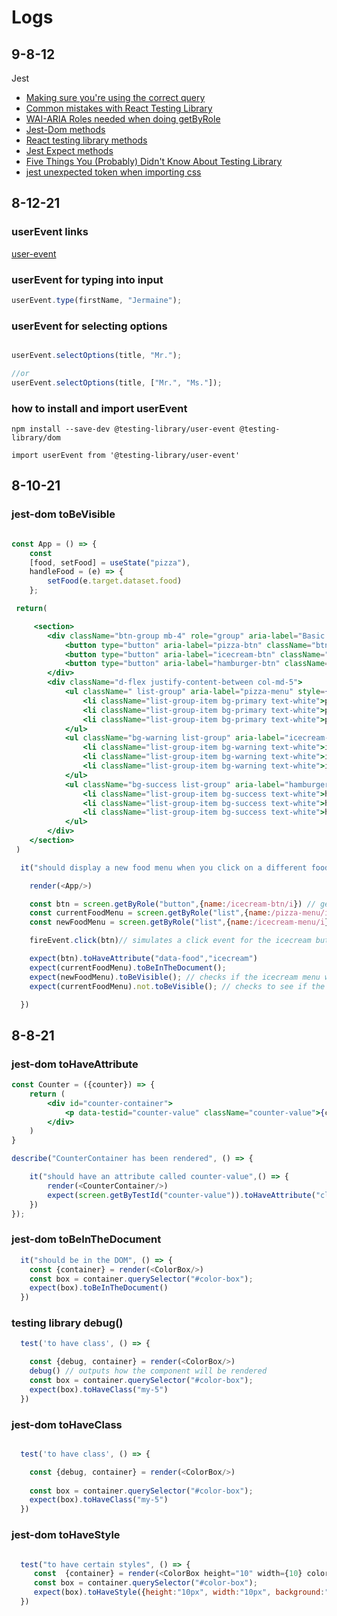 
# Logs

## 9-8-12

Jest
- [Making sure you're using the correct query](https://timdeschryver.dev/blog/making-sure-youre-using-the-correct-query)
- [Common mistakes with React Testing Library](https://kentcdodds.com/blog/common-mistakes-with-react-testing-library)
- [WAI-ARIA Roles needed when doing getByRole](https://developer.mozilla.org/en-US/docs/Web/Accessibility/ARIA/Roles)
- [Jest-Dom methods](https://github.com/testing-library/jest-dom) 
- [React testing library methods](https://testing-library.com/docs/react-testing-library/cheatsheet/)
- [Jest Expect methods](https://jestjs.io/docs/expect) 
- [Five Things You (Probably) Didn't Know About Testing Library](https://polvara.me/posts/five-things-you-didnt-know-about-testing-library)
- [jest unexpected token when importing css](https://stackoverflow.com/questions/54627028/jest-unexpected-token-when-importing-css)


## 8-12-21

### userEvent links

[user-event](https://testing-library.com/docs/ecosystem-user-event/)

###  userEvent for typing into input

```js
userEvent.type(firstName, "Jermaine");
```

###  userEvent for selecting options 

```js

userEvent.selectOptions(title, "Mr.");

//or 
userEvent.selectOptions(title, ["Mr.", "Ms."]);
```

### how to install and import userEvent

```
npm install --save-dev @testing-library/user-event @testing-library/dom
```

```
import userEvent from '@testing-library/user-event'
```

##  8-10-21

### jest-dom toBeVisible

```jsx

const App = () => {
    const 
    [food, setFood] = useState("pizza"),
    handleFood = (e) => {
        setFood(e.target.dataset.food)
    };

 return(

     <section>
        <div className="btn-group mb-4" role="group" aria-label="Basic example">
            <button type="button" aria-label="pizza-btn" className="btn btn-primary px-5" data-food="pizza" onClickCapture={(e) => {handleFood(e)}} ><i className="fas fa-pizza-slice"></i></button>
            <button type="button" aria-label="icecream-btn" className="btn btn-warning px-5" data-food="icecream" onClickCapture={(e) => {handleFood(e)}} ><i className="fas fa-ice-cream text-white"></i></button>
            <button type="button" aria-label="hamburger-btn" className="btn btn-success px-5" data-food="hamburger" onClick={(e) => {handleFood(e)}} ><i className="fas fa-hamburger"></i></button>
        </div>
        <div className="d-flex justify-content-between col-md-5">
            <ul className=" list-group" aria-label="pizza-menu" style={food == "pizza" ? {display:"block"} :{display:"none"}}>
                <li className="list-group-item bg-primary text-white">pizza item 1</li>
                <li className="list-group-item bg-primary text-white">pizza item 2</li>
                <li className="list-group-item bg-primary text-white">pizza item 3</li>
            </ul>
            <ul className="bg-warning list-group" aria-label="icecream-menu" style={food == "icecream" ? {display:"block"} :{display:"none"}}>
                <li className="list-group-item bg-warning text-white">icecream item 1</li>
                <li className="list-group-item bg-warning text-white">icecream item 2</li>
                <li className="list-group-item bg-warning text-white">icecream item 3</li>
            </ul>
            <ul className="bg-success list-group" aria-label="hamburger-menu" style={food == "hamburger" ? {display:"block"} :{display:"none"}}>
                <li className="list-group-item bg-success text-white">hamburger item 1</li>
                <li className="list-group-item bg-success text-white">hamburger item 2</li>
                <li className="list-group-item bg-success text-white">hamburger item 3</li>
            </ul>
        </div>
    </section>
 )   

```

```js
  it("should display a new food menu when you click on a different food icon and hide the previous food menu", () => {

    render(<App/>)

    const btn = screen.getByRole("button",{name:/icecream-btn/i}) // gets the icecream button based on the role and the aria-label
    const currentFoodMenu = screen.getByRole("list",{name:/pizza-menu/i}) // gets the pizza list based on the role and the aria-label
    const newFoodMenu = screen.getByRole("list",{name:/icecream-menu/i}); // gets the icecream list based on the role and the aria-label

    fireEvent.click(btn)// simulates a click event for the icecream button

    expect(btn).toHaveAttribute("data-food","icecream")
    expect(currentFoodMenu).toBeInTheDocument();
    expect(newFoodMenu).toBeVisible(); // checks if the icecream menu will appear when you click on the icecream button
    expect(currentFoodMenu).not.toBeVisible(); // checks to see if the list is hidden when you click on the icecream button

  })

```

## 8-8-21

### jest-dom toHaveAttribute

```jsx
const Counter = ({counter}) => {
    return (
        <div id="counter-container">
            <p data-testid="counter-value" className="counter-value">{counter}</p>
        </div>
    )
}
```

```js
describe("CounterContainer has been rendered", () => {

    it("should have an attribute called counter-value",() => {
        render(<CounterContainer/>)
        expect(screen.getByTestId("counter-value")).toHaveAttribute("class", "counter-value");
    })
});
```

### jest-dom toBeInTheDocument

```js
  it("should be in the DOM", () => {
    const {container} = render(<ColorBox/>)
    const box = container.querySelector("#color-box");
    expect(box).toBeInTheDocument()
  })
```

### testing library debug()

```js
  test('to have class', () => {

    const {debug, container} = render(<ColorBox/>)
    debug() // outputs how the component will be rendered
    const box = container.querySelector("#color-box");
    expect(box).toHaveClass("my-5")
  })
```
### jest-dom toHaveClass 

```js

  test('to have class', () => {

    const {debug, container} = render(<ColorBox/>)
    
    const box = container.querySelector("#color-box");
    expect(box).toHaveClass("my-5")
  })

```

### jest-dom toHaveStyle 

```js

  test("to have certain styles", () => {
     const  {container} = render(<ColorBox height="10" width={10} color="blue" />)
     const box = container.querySelector("#color-box");
     expect(box).toHaveStyle({height:"10px", width:"10px", background:"blue"})
  })

```
